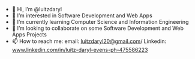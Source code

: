 - 👋 Hi, I’m @luitzdaryl
- 👀 I’m interested in Software Development and Web Apps
- 🌱 I’m currently learning Computer Science and Information Engineering
- 💞️ I’m looking to collaborate on some Software Development and Web Apps Projects
- 📫 How to reach me: email: luitzdaryl20@gmail.com/ Linkedin: www.linkedin.com/in/luitz-daryl-evens-ph-475586223

<!---
luitzdaryl/luitzdaryl is a ✨ special ✨ repository because its `README.md` (this file) appears on your GitHub profile.
You can click the Preview link to take a look at your changes.
--->
